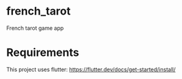 # french_tarot

French tarot game app

# Requirements
This project uses flutter: https://flutter.dev/docs/get-started/install/

